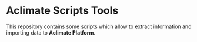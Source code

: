 # Aclimate Scripts Tools

This repository contains some scripts which allow to extract information
and importing data to **Aclimate Platform**.
